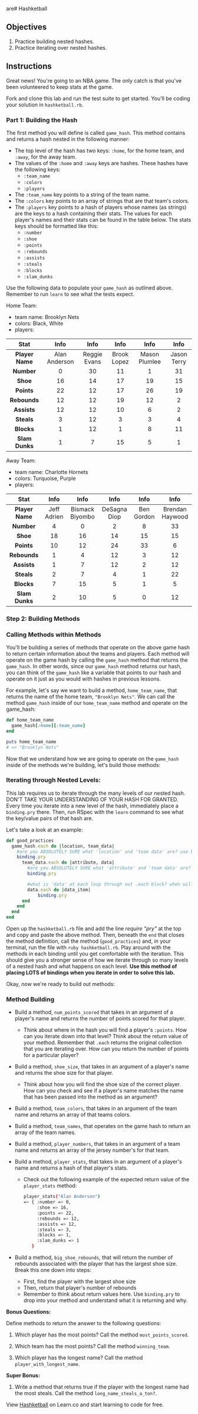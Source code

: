 are# Hashketball

## Objectives

1. Practice building nested hashes.
2. Practice iterating over nested hashes.

## Instructions

Great news! You're going to an NBA game. The only catch is that you've been volunteered to keep stats at the game.

Fork and clone this lab and run the test suite to get started. You'll be coding your solution in `hashketball.rb`.

### Part 1: Building the Hash

The first method you will define is called `game_hash`. This method contains and returns a hash nested in the following manner:

* The top level of the hash has two keys: `:home`, for the home team, and `:away`, for the away team.
* The values of the `:home` and `:away` keys are hashes. These hashes have the following keys:
  * `:team_name`
  * `:colors`
  * `:players`
* The `:team_name` key points to a string of the team name.
* The `:colors` key points to an array of strings that are that team's colors.
* The `:players` key points to a hash of players whose names (as strings) are the keys to a hash containing their stats. The values for each player's names and their stats can be found in the table below. The stats keys should be formatted like this:
    * `:number`
    * `:shoe`
    * `:points`
    * `:rebounds`
    * `:assists`
    * `:steals`
    * `:blocks`
    * `:slam_dunks`



Use the following data to populate your `game_hash` as outlined above. Remember to run `learn` to see what the tests expect.

Home Team:

* team name: Brooklyn Nets
* colors: Black, White
* players:


|          Stat          | Info | Info |  Info | Info | Info   |
|:------------------:|:-------------:|:------------:|:------------:|:-------------:|:-------------:|
| **Player Name**    |  Alan Anderson| Reggie Evans | Brook Lopez  | Mason Plumlee | Jason Terry   |
| **Number**         | 0             | 30           | 11           | 1             | 31            |
| **Shoe**           | 16            | 14           | 17           | 19            | 15            |
| **Points**         | 22            | 12           | 17           | 26            | 19            |
| **Rebounds**       | 12            | 12           | 19           | 12            | 2             |
| **Assists**        | 12            | 12           | 10           | 6             | 2             |
| **Steals**         | 3             | 12           | 3            | 3             | 4             |
| **Blocks**         | 1             | 12           | 1            | 8             | 11            |
| **Slam Dunks**     | 1             | 7            | 15           | 5             | 1             |


Away Team:

* team name: Charlotte Hornets
* colors: Turquoise, Purple
* players:

|        Stat       |     Info          |         Info     |              Info |         Info     |         Info      |               
|:------------------:|:-----------------:|:-----------------:|:-----------------:|:---------------:|:-----------------:|
| **Player Name**  | Jeff Adrien     | Bismack Biyombo    | DeSagna Diop      | Ben Gordon      | Brendan Haywood   |
| **Number**         | 4                 | 0                 | 2                 | 8               | 33                |
| **Shoe**           | 18                | 16                | 14                | 15              | 15                |
| **Points**         | 10                | 12                | 24                | 33              | 6                 |
| **Rebounds**       | 1                 | 4                 | 12                | 3               | 12                |
| **Assists**        | 1                 | 7                 | 12                | 2               | 12                |
| **Steals**         | 2                 | 7                 | 4                 | 1               | 22                |
| **Blocks**         | 7                 | 15                | 5                 | 1               | 5                 |
| **Slam Dunks**     | 2                 | 10                | 5                 | 0               | 12                |


### Step 2: Building Methods

### Calling Methods within Methods

You'll be building a series of methods that operate on the above game hash to return certain information about the teams and players. Each method will operate on the game hash by calling the `game_hash` method that returns the `game_hash`. In other words, since our `game_hash` method returns our hash, you can think of the `game_hash` like a variable that points to our hash and operate on it just as you would with hashes in previous lessons.

For example, let's say we want to build a method, `home_team_name`, that returns the name of the home team, `"Brooklyn Nets"`. We can call the method `game_hash` inside of our `home_team_name` method and operate on the game_hash:

```ruby
def home_team_name
  game_hash[:home][:team_name]
end

puts home_team_name
# => "Brooklyn Nets"
```


Now that we understand how we are going to operate on the `game_hash` inside of the methods we're building, let's build those methods:

### Iterating through Nested Levels:

This lab requires us to iterate through the many levels of our nested hash. DON'T TAKE YOUR UNDERSTANDING OF YOUR HASH FOR GRANTED. Every time you iterate into a new level of the hash, immediately place a `binding.pry` there. Then, run RSpec with the `learn` command to see what the key/value pairs of that hash are.

Let's take a look at an example:

```ruby
def good_practices
  game_hash.each do |location, team_data|
    #are you ABSOLUTELY SURE what 'location' and 'team data' are? use binding.pry to find out!
    binding.pry
      team_data.each do |attribute, data|
        #are you ABSOLUTELY SURE what 'attribute' and 'team data' are? use binding.pry to find out!
        binding.pry

        #what is 'data' at each loop through out .each block? when will the following line of code work and when will it break?
        data.each do |data_item|
            binding.pry
      end
    end
  end
end
```

Open up the `hashketball.rb` file and add the line *require "pry"* at the top and copy and paste the above method. Then, beneath the `end` that closes the method definition, call the method (`good_practices`) and, in your terminal, run the file with `ruby hashketball.rb`. Play around with the methods in each binding until you get comfortable with the iteration. This should give you a stronger sense of how we iterate through so many levels of a nested hash and what happens on each level. **Use this method of placing LOTS of bindings when you iterate in order to solve this lab.**

Okay, *now* we're ready to build out methods:

### Method Building

* Build a method, `num_points_scored` that takes in an argument of a player's name and returns the number of points scored for that player.
  * Think about where in the hash you will find a player's `:points`. How can you iterate down into that level? Think about the return value of your method. Remember that `.each` returns the original collection that you are iterating over. How can you return the number of points for a particular player?

* Build a method, `shoe_size`, that takes in an argument of a player's name and returns the shoe size for that player.
  * Think about how you will find the shoe size of the correct player. How can you check and see if a player's name matches the name that has been passed into the method as an argument?
* Build a method, `team_colors`, that takes in an argument of the team name and returns an array of that teams colors.
* Build a method, `team_names`, that operates on the game hash to return an array of the team names.
* Build a method, `player_numbers`, that takes in an argument of a team name and returns an array of the jersey number's for that team.
* Build a method, `player_stats`, that takes in an argument of a player's name and returns a hash of that player's stats.
  * Check out the following example of the expected return value of the `player_stats` method:


    ```bash
    player_stats("Alan Anderson")
    => { :number => 0,
         :shoe => 16,
         :points => 22,
         :rebounds => 12,
         :assists => 12,
         :steals => 3,
         :blocks => 1,
         :slam_dunks => 1
       }
    ```

* Build a method, `big_shoe_rebounds`, that will return the number of rebounds associated with the player that has the largest shoe size. Break this one down into steps:
  * First, find the player with the largest shoe size
  * Then, return that player's number of rebounds
  * Remember to think about return values here. Use `binding.pry` to drop into your method and understand what it is returning and why.


**Bonus Questions:**

Define methods to return the answer to the following questions:

1. Which player has the most points? Call the method `most_points_scored`.

2. Which team has the most points? Call the method `winning_team`.

3. Which player has the longest name? Call the method `player_with_longest_name`.

**Super Bonus:**

1. Write a method that returns true if the player with the longest name had the most steals. Call the method `long_name_steals_a_ton?`.

<p class='util--hide'>View <a href='https://learn.co/lessons/advanced-hashes-hashketball'>Hashketball</a> on Learn.co and start learning to code for free.</p>
